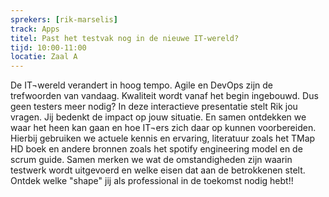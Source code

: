 ```yaml
---
sprekers: [rik-marselis]
track: Apps
titel: Past het testvak nog in de nieuwe IT-wereld?
tijd: 10:00-11:00
locatie: Zaal A
---
```

De IT¬wereld verandert in hoog tempo. Agile en DevOps zijn de trefwoorden van vandaag. Kwaliteit wordt vanaf het
begin ingebouwd. Dus geen testers meer nodig?
In deze interactieve presentatie stelt Rik jou vragen. Jij bedenkt de impact op jouw situatie. En samen ontdekken we
waar het heen kan gaan en hoe IT¬ers zich daar op kunnen voorbereiden. Hierbij gebruiken we actuele kennis en
ervaring, literatuur zoals het TMap HD boek en andere bronnen zoals het spotify engineering model en de scrum guide.
Samen merken we wat de omstandigheden zijn waarin testwerk wordt uitgevoerd en welke eisen dat aan de betrokkenen stelt. Ontdek welke "shape" jij als professional in de toekomst nodig hebt!!



